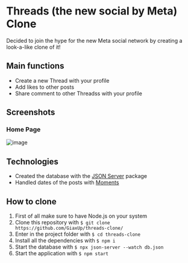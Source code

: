 # Threads (the new social by Meta) Clone

Decided to join the hype for the new Meta social network by creating a look-a-like clone of it!

## Main functions
* Create a new Thread with your profile
* Add likes to other posts
* Share comment to other Threadss with your profile

## Screenshots
### Home Page
![image](https://github.com/GiaxUp/threads-clone/assets/40038797/c9049c6d-e39a-4c26-abc7-d94850fa7ef0)

## Technologies
* Created the database with the [JSON Server](https://www.npmjs.com/package/json-server) package
* Handled dates of the posts with [Moments](https://www.npmjs.com/package/moment)

## How to clone
1. First of all make sure to have Node.js on your system
2. Clone this repository with `$ git clone https://github.com/GiaxUp/threads-clone/`
3. Enter in the project folder with `$ cd threads-clone`
4. Install all the dependencies with `$ npm i`
5. Start the database with `$ npx json-server --watch db.json`
5. Start the application with `$ npm start` 
